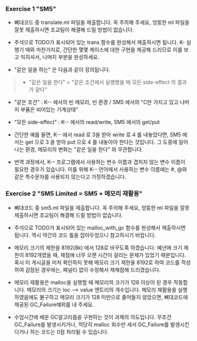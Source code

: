 ### Exercise 1 "SM5"

- 뼈대코드 중 translate.ml 파일을 제출합니다. 꼭 주의해 주세요, 엉뚱한 ml 파일을 잘못 제출하시면 조교팀이 해결해 드릴 방법이 없습니다.

- 주석으로 TODO가 표시되어 있는 trans 함수를 완성해서 제출하시면 됩니다. K- 실행기 때와 마찬가지로, 간단한 몇몇 케이스에 대한 구현을 제공해 드리므로 이를 보고 익히셔서, 나머지 부분을 완성하세요.

- "같은 일을 하는" 은 다음과 같이 정의됩니다.
 > - "같은 일을 한다" = "같은 조건에서 실행했을 때 모든 side-effect 의 결과가 같다"
   - "같은 조건" : K-- 에서의 빈 메모리, 빈 환경 / SM5 에서의 "C만 가지고 있고 나머지 부품은 비어있는 기계상태"
   - "모든 side-effect" : K-- 에서의 read/write, SM5 에서의 get/put
   - 간단한 예를 들면, K-- 에서 read 로 3을 받아 write 로 4 를 내놓았다면, SM5 에서는 get 으로 3 을 받아 put 으로 4 를 내놓아야 한다는 것입니다.
  그 도중에 일어나는 환경, 메모리의 변화는 "같은 일을 한다" 와 무관합니다.

- 번역 과정에서, K-- 프로그램에서 사용하는 변수 이름과 겹치지 않는 변수 이름이 필요한 경우가 있습니다. 이를 위해 K-- 언어에서 사용하는 변수 이름에는 #, @와 같은 특수문자를 사용되지 않는다고 가정하겠습니다.

### Exercise 2 "SM5 Limited = SM5 + 메모리 재활용"

- 뼈대코드 중 sm5.ml 파일을 제출합니다. 꼭 주의해 주세요, 엉뚱한 ml 파일을 잘못 제출하시면 조교팀이 해결해 드릴 방법이 없습니다.

- 주석으로 TODO가 표시되어 있는 malloc_with_gc 함수를 완성해서 제출하시면 됩니다. 역시 약간의 코드 틀을 잡아두었으니 참고하시기 바랍니다.

- 메모리 크기의 제한을 8192(8k) 에서 128로 바꾸도록 하겠습니다. 예년에 크기 제한이 8192개였을 때, 채점에 너무 오랜 시간이 걸리는 문제가 있었기 때문입니다.
혹시 이 게시글을 미처 확인하지 못해 메모리 크기 제한을 8192로 하여 코드를 작성하여 감점된 경우에는, 페널티 없이 수정해서 재채점해 드리겠습니다.

- 메모리 재활용은 malloc을 실행할 때 메모리의 크기가 128 이상이 된 경우 작동합니다. 메모리의 크기는 loc --> value 엔트리의 개수입니다.
메모리 재활용을 실행하였음에도 불구하고 메모리 크기가 128 미만으로 줄어들지 않았으면, 뼈대코드에 제공된 GC_Failure예외를 내 주세요.

- 수업시간에 배운 GC알고리즘을 구현하는 것이 과제의 의도입니다. 무조건 GC_Failure를 발생시키거나, 적당히 malloc 회수만 세서 GC_Failure를 발생시킨다거나 하는 코드는 0점 처리될 수 있습니다.
